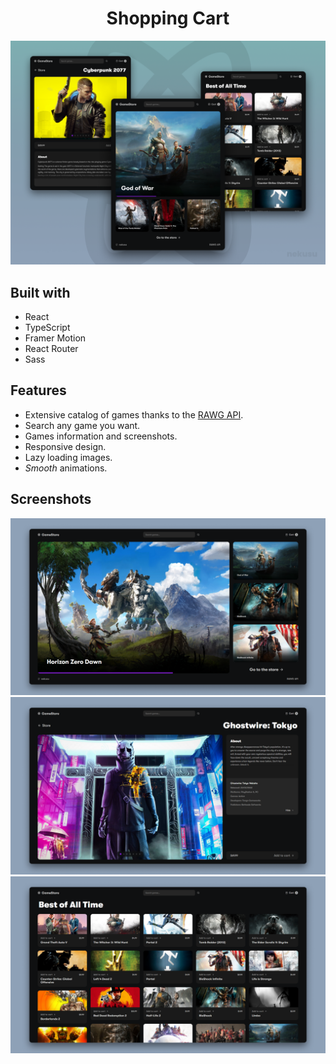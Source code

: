 <h1 align="center">Shopping Cart</h1>

![](/assets/presentation.png)


## Built with

- React
- TypeScript
- Framer Motion
- React Router
- Sass

## Features

- Extensive catalog of games thanks to the [RAWG API](https://rawg.io/apidocs).
- Search any game you want.
- Games information and screenshots.
- Responsive design.
- Lazy loading images.
- _Smooth_ animations.

## Screenshots

![](/assets/screenshot-0.png)
![](/assets/screenshot-1.png)
![](/assets/screenshot-2.png)

